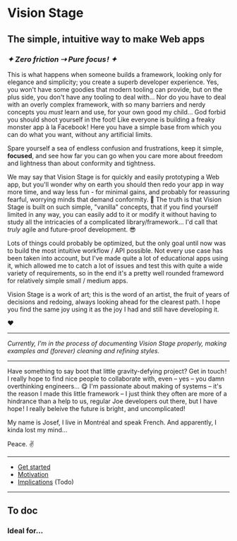 # Vision Stage

## The simple, intuitive way to make Web apps
### *✦ Zero friction ⇢ Pure focus ! ✦*

This is what happens when someone builds a framework, looking only for elegance and simplicity; you create a superb developer experience. Yes, you won't have some goodies that modern tooling can provide, but on the plus side, you don't have any tooling to deal with… Nor do you have to deal with an overly complex framework, with so many barriers and nerdy concepts you *must* learn and use, for your own good my child… God forbid you should shoot yourself in the foot! Like everyone is building a freaky monster app à la Facebook ! Here you have a simple base from which you can do what you want, without any artificial limits.

Spare yourself a sea of endless confusion and frustrations, keep it simple, **focused**, and see how far you can go when you care more about freedom and lightness than about conformity and tightness.

We may say that Vision Stage is for quickly and easily prototyping a Web app, but you'll wonder why on earth you should then redo your app in way more time, and way less fun - for minimal gains, and probably for reassuring fearful, worrying minds that demand conformity. 🤷 The truth is that Vision Stage is built on such simple, "vanilla" concepts, that if you find yourself limited in any way, you can easily add to it or modify it without having to study all the intricacies of a complicated library/framework… I'd call that *truly* agile and future-proof development. 😎

Lots of things could probably be optimized, but the only goal until now was to build the most intuitive workflow / API possible. Not every use case has been taken into account, but I've made quite a lot of educational apps using it, which allowed me to catch a lot of issues and test this with quite a wide variety of requirements, so in the end it's a pretty well rounded frameword for relatively simple small / medium apps.

Vision Stage is a work of art; this is the word of an artist, the fruit of years of decisions and redoing, always looking ahead for the clearest path. I hope you find the same joy using it as the joy I had and still have developing it.

❤️

---


*Currently, I'm in the process of documenting Vision Stage properly, making examples and (forever) cleaning and refining styles.*

---

Have something to say boot that little gravity-defying project? Get in touch ! I really hope to find nice people to collaborate with, even – yes – you damn overthinking engineers… 😋 I'm passionate about making of systems – it's the reason I made this little framework – I just think they often are more of a hindrance than a help to us, regular Joe developers out there, but I have hope ! I really beleive the future is bright , and uncomplicated!

My name is Josef, I live in Montréal and speak French. And apparently, I kinda lost my mind…

Peace. ✌️

---
- [Get started](docs/get-started.md)
- [Motivation](docs/motivation.md)
- [Implications](implications) (Todo)
---

## To doc

### Ideal for…
